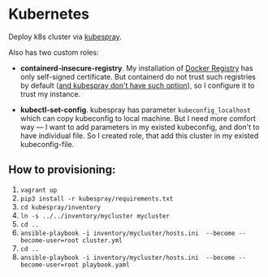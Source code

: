 
# Kubernetes
Deploy k8s cluster via [kubespray](https://github.com/kubernetes-sigs/kubespray). 

Also has two custom roles:

  * **containerd-insecure-registry**. My installation of [Docker Registry](https://github.com/morion-devops/registry) has only self-signed certificate. But containerd do not trust such registries by default ([and kubespray don't have such option](https://github.com/kubernetes-sigs/kubespray/issues/7060)), so I configure it to trust my instance.

  * **kubectl-set-config**. kubespray has parameter `kubeconfig_localhost` which can copy kubeconfig to local machine. But I need more comfort way — I want to add parameters in my existed kubeconfig, and don't to have individual file. So I created role, that add this cluster in my existed kubeconfig-file.

## How to provisioning:

1. `vagrant up`
1. `pip3 install -r kubespray/requirements.txt`
1. `cd kubespray/inventory`
1. `ln -s ../../inventory/mycluster mycluster`
1. `cd ..`
1. `ansible-playbook -i inventory/mycluster/hosts.ini  --become --become-user=root cluster.yml`
1. `cd ..`
1. `ansible-playbook -i inventory/mycluster/hosts.ini  --become --become-user=root playbook.yaml`